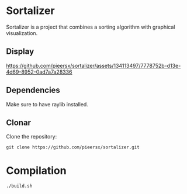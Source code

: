 # Sortalizer

Sortalizer is a project that combines a sorting algorithm with graphical visualization.

## Display
https://github.com/pieersx/sortalizer/assets/134113497/7778752b-d13e-4d69-8952-0ad7a7a28336

## Dependencies
Make sure to have raylib installed.

## Clonar
Clone the repository:
```console
git clone https://github.com/pieersx/sortalizer.git
```
# Compilation
```console
./build.sh
```
